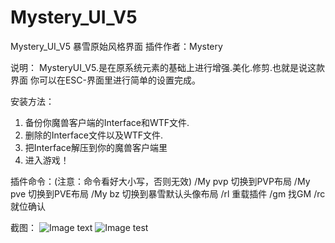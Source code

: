 # Mystery_UI_V5
Mystery_UI_V5 暴雪原始风格界面
插件作者：Mystery

说明：
MysteryUI_V5.是在原系统元素的基础上进行增强.美化.修剪.也就是说这款界面
你可以在ESC-界面里进行简单的设置完成。

安装方法：
1. 备份你魔兽客户端的Interface和WTF文件.
2. 删除的Interface文件以及WTF文件.
3. 把Interface解压到你的魔兽客户端里
4. 进入游戏！

插件命令：(注意：命令看好大小写，否则无效)
/My pvp 切换到PVP布局
/My pve 切换到PVE布局
/My bz 切换到暴雪默认头像布局
/rl 重载插件
/gm 找GM
/rc 就位确认

截图：
![Image text](https://github.com/yoyo5117/Mystery_UI_V5/blob/master/Image-folder/1.jpg)
![Image test](https://github.com/yoyo5117/Mystery_UI_V5/blob/master/Image-folder/2.jpg)
